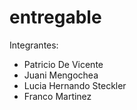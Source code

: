 # entregable

Integrantes:

- Patricio De Vicente
- Juani Mengochea
- Lucia Hernando Steckler
- Franco Martinez
